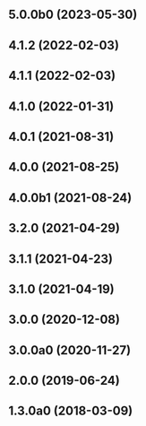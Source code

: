 ## 5.0.0b0 (2023-05-30)

## 4.1.2 (2022-02-03)

## 4.1.1 (2022-02-03)

## 4.1.0 (2022-01-31)

## 4.0.1 (2021-08-31)

## 4.0.0 (2021-08-25)

## 4.0.0b1 (2021-08-24)

## 3.2.0 (2021-04-29)

## 3.1.1 (2021-04-23)

## 3.1.0 (2021-04-19)

## 3.0.0 (2020-12-08)

## 3.0.0a0 (2020-11-27)

## 2.0.0 (2019-06-24)

## 1.3.0a0 (2018-03-09)
